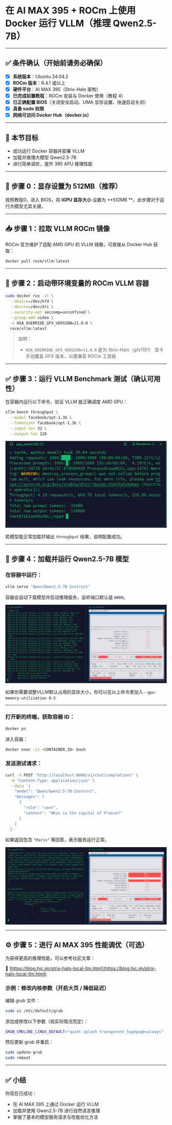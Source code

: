 

# 在 AI MAX 395 + ROCm 上使用 Docker 运行 VLLM（推理 Qwen2.5-7B）

---

## ✅ 条件确认（开始前请务必确保）

* [x] **系统版本**：Ubuntu 24.04.2
* [x] **ROCm 版本**：6.4.1 或以上
* [x] **硬件平台**：AI MAX 395（Strix-Halo 架构）
* [x] **已完成前置教程**：ROCm 安装与 Docker 使用（教程 4）
* [x] **已正确配置 BIOS**（关闭安全启动、UMA 显存设置、快速启动关闭）
* [x] **具备 sudo 权限**
* [x] **网络可访问 Docker Hub（docker.io）**

---

## 🎯 本节目标

* 成功运行 Docker 容器并部署 VLLM
* 加载并推理大模型 Qwen2.5-7B
* 进行简单调优，提升 395 APU 推理性能

---

## 📍 步骤 0：显存设置为 512MB（推荐）

按照教程0，进入 BIOS，将 **iGPU 显存大小** 设置为 **512MB **。此步骤对于运行大模型尤其关键。

---

## 📥 步骤 1：拉取 VLLM ROCm 镜像

ROCm 官方维护了适配 AMD GPU 的 VLLM 镜像，可直接从 Docker Hub 获取：

```bash
docker pull rocm/vllm:latest
```

---

## 🚀 步骤 2：启动带环境变量的 ROCm VLLM 容器

```bash
sudo docker run -it \
  --device=/dev/kfd \
  --device=/dev/dri \
  --security-opt seccomp=unconfined \
  --group-add video \
  -e HSA_OVERRIDE_GFX_VERSION=11.0.0 \
  rocm/vllm:latest
```

> 说明：
>
> * `HSA_OVERRIDE_GFX_VERSION=11.0.0` 是为 Strix-Halo（gfx1151） 显卡手动覆盖 GFX 版本，以便兼容 ROCm 工具链

---

## ✅ 步骤 3：运行 VLLM Benchmark 测试（确认可用性）

在容器内运行以下命令，验证 VLLM 能正确调度 AMD GPU：

```bash
vllm bench throughput \
  --model facebook/opt-1.3b \
  --tokenizer facebook/opt-1.3b \
  --input-len 32 \
  --output-len 128
```
![alt text](img/bench.png)

若模型能正常加载并输出 `throughput` 结果，说明配置成功。

---

## 💬 步骤 4：加载并运行 Qwen2.5-7B 模型

### 在容器中运行：

```bash
vllm serve "Qwen/Qwen2.5-7B-Instruct"
```

容器会自动下载模型并启动推理服务，监听端口默认是 `8000`。

![推理服务启动示意图](./img/infer-1.png)

如果你需要调整VLLM默认占用的显存大小，你可以在以上命令里加入`--gpu-memory-utilization 0.5`


---

### 打开新的终端，获取容器 ID：

```bash
docker ps
```

进入容器：

```bash
docker exec -it <CONTAINER_ID> bash
```

### 发送测试请求：

```bash
curl -X POST "http://localhost:8000/v1/chat/completions" \
  -H "Content-Type: application/json" \
  --data '{
    "model": "Qwen/Qwen2.5-7B-Instruct",
    "messages": [
      {
        "role": "user",
        "content": "What is the capital of France?"
      }
    ]
  }'
```

如果返回包含 `"Paris"` 等回答，表示服务运行正常。

![推理成功示意图](./img/infer-2.png)

---

## ⚙️ 步骤 5：进行 AI MAX 395 性能调优（可选）

为获得更高的推理性能，可以参考社区文章：

🔗 [https://blog.hjc.im/strix-halo-local-llm.html](https://blog.hjc.im/strix-halo-local-llm.html)

### 示例：修改内核参数（开启大页 / 降低延迟）

编辑 grub 文件：

```bash
sudo vi /etc/default/grub
```

添加或修改以下参数（视实际情况而定）：

```bash
GRUB_CMDLINE_LINUX_DEFAULT="quiet splash transparent_hugepage=always"
```

然后更新 grub 并重启：

```bash
sudo update-grub
sudo reboot
```

---

## ✅ 小结

你现在已成功：

* 在 AI MAX 395 上通过 Docker 运行 VLLM
* 加载并使用 Qwen2.5-7B 进行自然语言推理
* 掌握了基本的模型服务请求与性能优化方法


